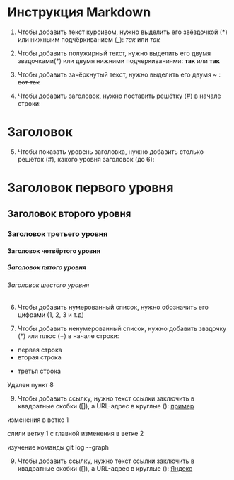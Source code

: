 # Инструкция Markdown

1. Чтобы добавить текст курсивом, нужно выделить его звёздочкой (*) или нижныим подчёркиванием (_):
*так* или _так_

2. Чтобы добавить полужирный текст, нужно выделить его двумя звздочками(*) или двумя нижними подчеркиваниями:
**так** или __так__

3. Чтобы добавить зачёркнутый текст, нужно выделить его двумя ~ :
~~вот так~~

4. Чтобы добавить заголовок, нужно поставить решётку (#) в начале строки:
# Заголовок

5. Чтобы показать уровень заголовка, нужно добавить столько решёток (#), какого уровня заголовок (до 6):
# Заголовок первого уровня
## Заголовок второго уровня
### Заголовок третьего уровня
#### Заголовок четвёртого уровня
##### Заголовок пятого уровня
###### Заголовок шестого уровня

6. Чтобы добавить нумерованный список, нужно обозначить его цифрами (1, 2, 3 и т.д)

7. Чтобы добавить ненумерованный список, нужно добавить звздочку (*) или плюс (+) в начале строки:
* первая строка
* вторая строка
+ третья строка

Удален пункт 8

9. Чтобы добавить ссылку, нужно текст ссылки заключить в квадратные скобки ([]), а URL-адрес в круглые ():
[пример](http://google.com)

изменения в ветке 1

слили ветку 1 с главной
изменения в ветке 2

изучение команды git log --graph

9. Чтобы добавить ссылку, нужно текст ссылки заключить в квадратные скобки ([]), а URL-адрес в круглые ():
[Яндекс](http://yandex.com)